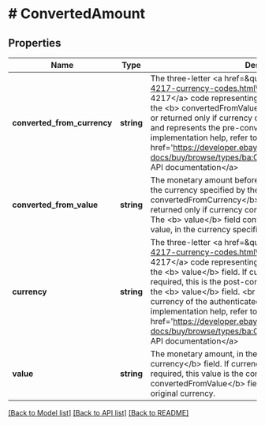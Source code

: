 # # ConvertedAmount

## Properties

Name | Type | Description | Notes
------------ | ------------- | ------------- | -------------
**converted_from_currency** | **string** | The three-letter &lt;a href&#x3D;\&quot;https://www.iso.org/iso-4217-currency-codes.html\&quot; target&#x3D;\&quot;_blank\&quot;&gt;ISO 4217&lt;/a&gt; code representing the currency of the amount in the &lt;b&gt; convertedFromValue&lt;/b&gt; field. This value is required or returned only if currency conversion/localization is required, and represents the pre-conversion currency. For implementation help, refer to &lt;a href&#x3D;&#39;https://developer.ebay.com/api-docs/buy/browse/types/ba:CurrencyCodeEnum&#39;&gt;eBay API documentation&lt;/a&gt; | [optional]
**converted_from_value** | **string** | The monetary amount before any conversion is performed, in the currency specified by the &lt;b&gt; convertedFromCurrency&lt;/b&gt; field. This value is required or returned only if currency conversion/localization is required. The &lt;b&gt; value&lt;/b&gt; field contains the converted amount of this value, in the currency specified by the &lt;b&gt; currency&lt;/b&gt; field. | [optional]
**currency** | **string** | The three-letter &lt;a href&#x3D;\&quot;https://www.iso.org/iso-4217-currency-codes.html\&quot; target&#x3D;\&quot;_blank\&quot;&gt;ISO 4217&lt;/a&gt; code representing the currency of the amount in the &lt;b&gt; value&lt;/b&gt; field. If currency conversion/localization is required, this is the post-conversion currency of the amount in the &lt;b&gt; value&lt;/b&gt; field.   &lt;br /&gt;&lt;br /&gt;&lt;b&gt; Default:&lt;/b&gt; The currency of the authenticated user&#39;s country. For implementation help, refer to &lt;a href&#x3D;&#39;https://developer.ebay.com/api-docs/buy/browse/types/ba:CurrencyCodeEnum&#39;&gt;eBay API documentation&lt;/a&gt; | [optional]
**value** | **string** | The monetary amount, in the currency specified by the &lt;b&gt; currency&lt;/b&gt; field. If currency conversion/localization is required, this value is the converted amount, and the &lt;b&gt; convertedFromValue&lt;/b&gt; field contains the amount in the original currency. | [optional]

[[Back to Model list]](../../README.md#models) [[Back to API list]](../../README.md#endpoints) [[Back to README]](../../README.md)

